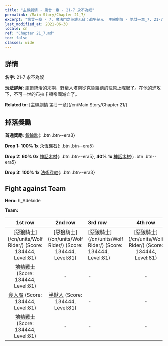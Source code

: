 ```yaml
---
title: "主線劇情 - 第廿一章 - 21-7 永不為奴"
permalink: /Main Story/Chapter 21_7/
excerpt: "第廿一章 - 7. 魔法门之英雄无敌：战争纪元  主線劇情 - 第廿一章_7. 21-7 永不為奴"
last_modified_at: 2021-06-30
locale: cn
ref: "Chapter 21_7.md"
toc: false
classes: wide
---
```


## 詳情

 **名字:** 21-7 永不為奴

 **玩法詳解:** 庫爾統治的末期，野蠻人塔南從克魯羅德的荒原上崛起了。在他的進攻下，不可一世的布拉卡頓帝國滅亡了。

 **Related to:** [主線劇情 第廿一章](/cn/Main Story/Chapter 21/)

## 掉落獎勵

 **首通獎勵:** [銀鑰匙](/cn/Items/con_693/){: .btn .btn--era3}

 **Drop 1:** **100% 1x** [永恆礦石](/cn/Items/mat_68/){: .btn .btn--era5}

 **Drop 2:** **60% 0x** [神話木材](/cn/Items/mat_62/){: .btn .btn--era5}, **40% 1x** [神話木材](/cn/Items/mat_62/){: .btn .btn--era5}

 **Drop 3:** **100% 1x** [法術卷軸](/cn/Items/con_694/){: .btn .btn--era3}


## Fight against Team
 **Hero:** h_Adelaide

 **Team:**


  | 1st row | 2nd row | 3rd row | 4th row |
  |:----:|:----:|:----|:----:|
  | [惡狼騎士](/cn/units/Wolf Rider/) (Score: 134444, Level:81)  | [惡狼騎士](/cn/units/Wolf Rider/) (Score: 134444, Level:81)  | [惡狼騎士](/cn/units/Wolf Rider/) (Score: 134444, Level:81)  | [惡狼騎士](/cn/units/Wolf Rider/) (Score: 134444, Level:81)  |
  | [地精戰士](/cn/units/Goblin/) (Score: 134444, Level:81)  | - | - | - |
  | [食人魔](/cn/units/Ogre/) (Score: 134444, Level:81)  | [半獸人](/cn/units/Orc/) (Score: 134444, Level:81)  | - | - |
  | [地精戰士](/cn/units/Goblin/) (Score: 134444, Level:81)  | - | - | - |


